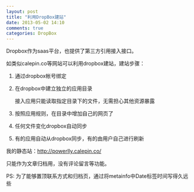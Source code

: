 ```yaml
---
layout: post
title: "利用DropBox建站"
date: 2013-05-02 14:10
comments: true
categories: DropBox 
---
```


Dropbox作为saas平台，也提供了第三方引用接入接口。

如类似calepin.co等网站可以利用dropbox建站，建站步骤：
<!--more-->
1. 通过dropbox帐号绑定
2. 在dropbox中建立独立的应用目录

	接入应用只能读取指定目录下的文件，无需担心其他资源暴露

3. 按照应用规则，在目录中增加自己的网页了
4. 任何文件变化dropbox自动同步
5. 有的应用自动从dropbox同步，有的由用户自己进行刷新

我的静态站：http://powerlly.calepin.co/

只能作为文章归档用，没有评论留言等功能。

PS: 为了能够置顶联系方式和归档页，通过将metainfo中Date标签时间写得久远些
